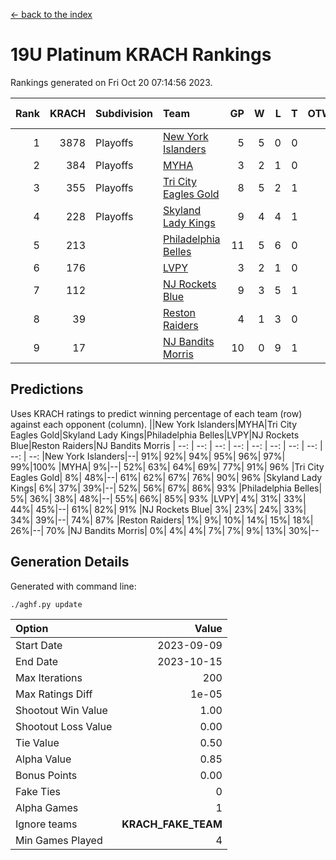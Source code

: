 [<- back to the index](readme.md)
# 19U Platinum KRACH Rankings
Rankings generated on Fri Oct 20 07:14:56 2023.

Rank|KRACH|Subdivision|Team|GP|W|L|T|OTW|OTL|SoS|Exp Wins|Win Diff
---:|---:|:---|:---|---:|---:|---:|---:|---:|---:|---:|---:|---:
1|3878|Playoffs|[New York Islanders](https://gamesheetstats.com/seasons/3663/teams/140861/schedule)|5|5|0|0|0|0|101|5.8|-0.0
2|384|Playoffs|[MYHA](https://gamesheetstats.com/seasons/3663/teams/140863/schedule)|3|2|1|0|0|0|170|2.9|0.0
3|355|Playoffs|[Tri City Eagles Gold](https://gamesheetstats.com/seasons/3663/teams/140869/schedule)|8|5|2|1|0|0|164|6.4|0.0
4|228|Playoffs|[Skyland Lady Kings](https://gamesheetstats.com/seasons/3663/teams/140865/schedule)|9|4|4|1|0|0|692|5.4|0.0
5|213||[Philadelphia Belles](https://gamesheetstats.com/seasons/3663/teams/140864/schedule)|11|5|6|0|0|0|654|5.9|0.0
6|176||[LVPY](https://gamesheetstats.com/seasons/3663/teams/140860/schedule)|3|2|1|0|0|0|92|2.9|0.0
7|112||[NJ Rockets Blue](https://gamesheetstats.com/seasons/3663/teams/140867/schedule)|9|3|5|1|0|0|1248|4.4|0.0
8|39||[Reston Raiders](https://gamesheetstats.com/seasons/3663/teams/140868/schedule)|4|1|3|0|0|0|119|1.9|0.0
9|17||[NJ Bandits Morris](https://gamesheetstats.com/seasons/3663/teams/140866/schedule)|10|0|9|1|0|0|512|1.4|0.0

## Predictions
Uses KRACH ratings to predict winning percentage of each team (row) against each opponent (column).
||New York Islanders|MYHA|Tri City Eagles Gold|Skyland Lady Kings|Philadelphia Belles|LVPY|NJ Rockets Blue|Reston Raiders|NJ Bandits Morris
| --: | --: | --: | --: | --: | --: | --: | --: | --: | --: 
|New York Islanders|--| 91%| 92%| 94%| 95%| 96%| 97%| 99%|100%
|MYHA|  9%|--| 52%| 63%| 64%| 69%| 77%| 91%| 96%
|Tri City Eagles Gold|  8%| 48%|--| 61%| 62%| 67%| 76%| 90%| 96%
|Skyland Lady Kings|  6%| 37%| 39%|--| 52%| 56%| 67%| 86%| 93%
|Philadelphia Belles|  5%| 36%| 38%| 48%|--| 55%| 66%| 85%| 93%
|LVPY|  4%| 31%| 33%| 44%| 45%|--| 61%| 82%| 91%
|NJ Rockets Blue|  3%| 23%| 24%| 33%| 34%| 39%|--| 74%| 87%
|Reston Raiders|  1%|  9%| 10%| 14%| 15%| 18%| 26%|--| 70%
|NJ Bandits Morris|  0%|  4%|  4%|  7%|  7%|  9%| 13%| 30%|--

## Generation Details

Generated with command line:
```
./aghf.py update
```

| Option | Value |
| :----- | ----: |
| Start Date | 2023-09-09 |
| End Date | 2023-10-15 |
| Max Iterations | 200 |
| Max Ratings Diff | 1e-05 |
| Shootout Win Value | 1.00 |
| Shootout Loss Value | 0.00 |
| Tie Value | 0.50 |
| Alpha Value | 0.85 |
| Bonus Points | 0.00 |
| Fake Ties | 0 |
| Alpha Games | 1 |
| Ignore teams | __KRACH_FAKE_TEAM__ |
| Min Games Played | 4 |

